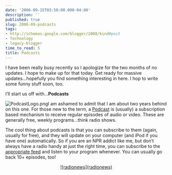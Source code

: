 ```yaml
---
date: '2006-09-15T03:50:00.000-04:00'
description: ''
published: true
slug: 2006-09-podcasts
tags:
- http://schemas.google.com/blogger/2008/kind#post
- Technology
- legacy-blogger
time_to_read: 5
title: Podcasts
---
```


I have been really busy recently so I apologize for the two months of no updates. I hope to make up for that today. Get ready for massive updates...hopefully you find something interesting in here. I hop to write some funny stuff soon, too.

I’ll start us off with...**Podcasts**

![PodcastLogo.png](PodcastLogo.png)I am ashamed to admit that I am about two years behind on this one. For those new to the term, a [Podcast](http://en.wikipedia.org/wiki/Podcast) is (usually) a subscription based mechanism to receive regular episodes of audio or video. These are generally free, weekly programs…think radio shows.

The cool thing about podcasts is that you can subscribe to them (again, usually for free), and they will update on your computer (and iPod if you have one) automatically. So if you are an NPR addict like me, but don’t always have a radio handy at just the right time, you can subscribe to the [appropriate feed](http://www.npr.org/rss/podcast/podcast_directory.php) and listen to your program whenever. You can usually go back 10+ episodes, too!


<div align="center"><a href="http://homestarrunner.com/sbemail.html">![radionews](radionews)</a></ul>